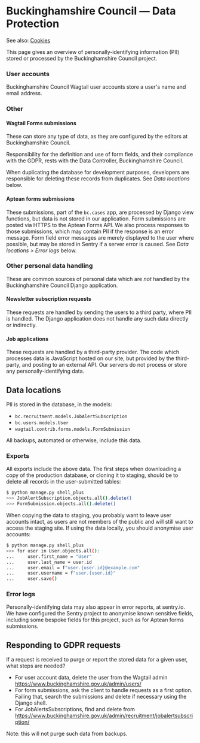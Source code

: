 # Buckinghamshire Council — Data Protection

See also: [Cookies](cookies.md)

This page gives an overview of personally-identifying information (PII) stored or processed by the Buckinghamshire Council project.

### User accounts

Buckinghamshire Council Wagtail user accounts store a user's name and email address.

### Other

#### Wagtail Forms submissions

These can store any type of data, as they are configured by the editors at Buckinghamshire Council.

Responsibility for the definition and use of form fields, and their compliance with the GDPR, rests with the Data Controller, Buckinghamshire Council.

When duplicating the database for development purposes, developers are responsible for deleting these records from duplicates. See _Data locations_ below.

#### Aptean forms submissions

These submissions, part of the `bc.cases` app, are processed by Django view functions, but data is not stored in our application. Form submissions are posted via HTTPS to the Aptean Forms API. We also process responses to those submissions, which may contain PII if the response is an error message. Form field error messages are merely displayed to the user where possible, but may be stored in Sentry if a server error is caused. See _Data locations > Error logs_ below.

### Other personal data handling

These are common sources of personal data which are _not_ handled by the Buckinghamshire Council Django application.

#### Newsletter subscription requests

These requests are handled by sending the users to a third party, where PII is handled. The Django application does not handle any such data directly or indirectly.

#### Job applications

These requests are handled by a third-party provider. The code which processes data is JavaScript hosted on our site, but provided by the third-party, and posting to an external API. Our servers do not process or store any personally-identifying data.

## Data locations

PII is stored in the database, in the models:

- `bc.recruitment.models.JobAlertSubscription`
- `bc.users.models.User`
- `wagtail.contrib.forms.models.FormSubmission`

All backups, automated or otherwise, include this data.

### Exports

All exports include the above data. The first steps when downloading a copy of the production database, or cloning it to staging, should be to delete all records in the user-submitted tables:

```bash
$ python manage.py shell_plus
>>> JobAlertSubscription.objects.all().delete()
>>> FormSubmission.objects.all().delete()
```

When copying the data to staging, you probably want to leave user accounts intact, as users are not members of the public and will still want to access the staging site. If using the data locally, you should anonymise user accounts:

```bash
$ python manage.py shell_plus
>>> for user in User.objects.all():
...     user.first_name = "User"
...     user.last_name = user.id
...     user.email = f"user.{user.id}@example.com"
...     user.username = f"user.{user.id}"
...     user.save()
```

### Error logs

Personally-identifying data may also appear in error reports, at sentry.io. We have configured the Sentry project to anonymise known sensitive fields, including some bespoke fields for this project, such as for Aptean forms submissions.

## Responding to GDPR requests

If a request is received to purge or report the stored data for a given user, what steps are needed?

- For user account data, delete the user from the Wagtail admin https://www.buckinghamshire.gov.uk/admin/users/
- For form submissions, ask the client to handle requests as a first option. Failing that, search the submissions and delete if necessary using the Django shell.
- For JobAlertsSubscriptions, find and delete from https://www.buckinghamshire.gov.uk/admin/recruitment/jobalertsubscription/

Note: this will not purge such data from backups.
